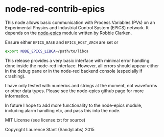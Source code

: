node-red-contrib-epics
======

This node allows basic communication with Process Variables (PVs) on an Experimental Physics and Industrial Control 
System (EPICS) network. It depends on the [node-epics](http://github.com/RobbieClarken/node-epics) module written by Robbie Clarken.

Ensure either `EPICS_BASE` and `EPICS_HOST_ARCH` are set or

```bash
export NODE_EPICS_LIBCA=/path/to/libca
```

This release provides a very basic interface with minimal error handling done inside the node-red interface. However, 
all errors should appear either in the debug pane or in the node-red backend console (especially if crashing).

I have only tested with numerics and strings at the moment, not waveforms or other data types. Please see the node-epics
 github page for more information.

In future I hope to add more functionality to the node-epics module, including alarm handling etc, and pass this into 
the node.

MIT License (see license.txt for source)

Copyright Laurence Stant (SandyLabs) 2015
